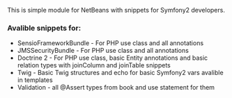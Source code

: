 This is simple module for NetBeans with snippets for Symfony2 developers.

### Avalible snippets for:
* SensioFrameworkBundle - For PHP use class and all annotations
* JMSSecurityBundle - For PHP use class and all annotations
* Doctrine 2 - For PHP use class, basic Entity annotations and basic relation types with joinColumn and joinTable snippets
* Twig - Basic Twig structures and echo for basic Symfony2 vars avalible in templates
* Validation - all @Assert types from book and use statement for them
